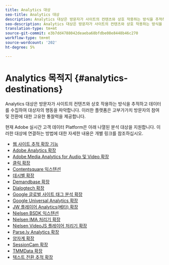 ```yaml
---
title: Analytics 대상
seo-title: Analytics 대상
description: Analytics 대상은 방문자가 사이트의 컨텐츠와 상호 작용하는 방식을 추적하고 데이터를 수집하여 대상자의 행동을 파악합니다. 이러한 플랫폼은 고부가가치 방문자의 참여 및 전환에 대한 고유한 통찰력을 제공합니다.
seo-description: Analytics 대상은 방문자가 사이트의 컨텐츠와 상호 작용하는 방식을 추적하고 데이터를 수집하여 대상자의 행동을 파악합니다. 이러한 플랫폼은 고부가가치 방문자의 참여 및 전환에 대한 고유한 통찰력을 제공합니다.
translation-type: tm+mt
source-git-commit: e3b7dd4788042deaeba68bfdbe08e8448b46c270
workflow-type: tm+mt
source-wordcount: '202'
ht-degree: 5%

---
```



# Analytics 목적지 {#analytics-destinations}

Analytics 대상은 방문자가 사이트의 컨텐츠와 상호 작용하는 방식을 추적하고 데이터를 수집하여 대상자의 행동을 파악합니다. 이러한 플랫폼은 고부가가치 방문자의 참여 및 전환에 대한 고유한 통찰력을 제공합니다.

현재 Adobe 실시간 고객 데이터 Platform은 아래 나열된 분석 대상을 지원합니다. 이러한 대상에 연결하는 방법에 대한 자세한 내용은 개별 링크를 참조하십시오.

* [웹 사이트 추적 확장 기능](/help/rtcdp/destinations/adform-extension.md)
* [Adobe Analytics 확장](/help/rtcdp/destinations/adobe-analytics-extension.md)
* [Adobe Media Analytics for Audio 및 Video 확장](/help/rtcdp/destinations/adobe-video-analytics-extension.md)
* [클릭 확장](/help/rtcdp/destinations/clicktale-extension.md)
* [Contentsquare 익스텐션](/help/rtcdp/destinations/contentsquare-extension.md)
* [데시벨 확장](/help/rtcdp/destinations/decibel-extension.md)
* [Demandbase 확장](/help/rtcdp/destinations/demandbase-extension.md)
* [Dialogtech 확장](/help/rtcdp/destinations/dialogtech-extension.md)
* [Google 글로벌 사이트 태그 분석 확장](/help/rtcdp/destinations/gtag-analytics-extension.md)
* [Google Universal Analytics 확장](/help/rtcdp/destinations/google-universal-analytics-extension.md)
* [JW 플레이어 Analytics(베타) 확장](/help/rtcdp/destinations/jw-player-analytics-extension.md)
* [Nielsen BSDK 익스텐션](nielsen-bsdk-extension.md)
* [Nielsen IMA 처리기 확장](nielsen-ima-extension.md)
* [Nielsen VideoJS 플레이어 처리기 확장](nielsen-videojs-extension.md)
* [Parse.ly Analytics 확장](parsely-extension.md)
* [양자계 확장](quantum-metric-extension.md)
* [SessionCam 확장](sessioncam-extension.md)
* [TMMData 확장](tmmdata-extension.md)
* [텍스트 전환 추적 확장](yext-extension.md)
